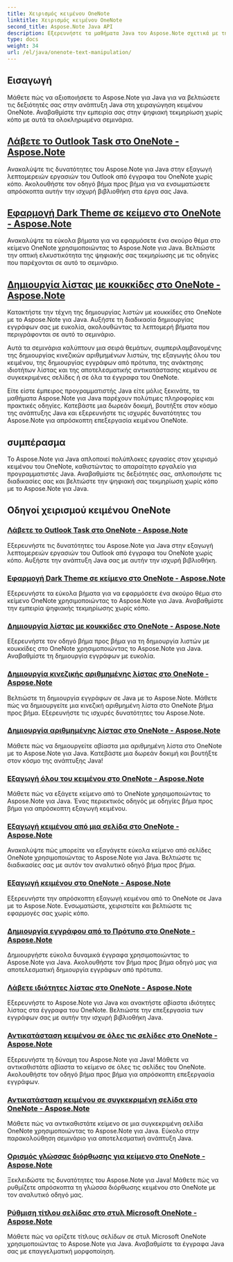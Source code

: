 ```yaml
---
title: Χειρισμός κειμένου OneNote
linktitle: Χειρισμός κειμένου OneNote
second_title: Aspose.Note Java API
description: Εξερευνήστε τα μαθήματα Java του Aspose.Note σχετικά με τη χειραγώγηση κειμένου του OneNote. Εξερευνήστε αποτελεσματικές μεθόδους για εργασίες όπως εξαγωγή κειμένου, εφαρμογή θεμάτων, δημιουργία λιστών και άλλα.
type: docs
weight: 34
url: /el/java/onenote-text-manipulation/
---
```


## Εισαγωγή

Μάθετε πώς να αξιοποιήσετε το Aspose.Note για Java για να βελτιώσετε τις δεξιότητές σας στην ανάπτυξη Java στη χειραγώγηση κειμένου OneNote. Αναβαθμίστε την εμπειρία σας στην ψηφιακή τεκμηρίωση χωρίς κόπο με αυτά τα ολοκληρωμένα σεμινάρια.

##  [Λάβετε το Outlook Task στο OneNote - Aspose.Note](./get-outlook-task/)
Ανακαλύψτε τις δυνατότητες του Aspose.Note για Java στην εξαγωγή λεπτομερειών εργασιών του Outlook από έγγραφα του OneNote χωρίς κόπο. Ακολουθήστε τον οδηγό βήμα προς βήμα για να ενσωματώσετε απρόσκοπτα αυτήν την ισχυρή βιβλιοθήκη στα έργα σας Java.

## [Εφαρμογή Dark Theme σε κείμενο στο OneNote - Aspose.Note](./apply-dark-theme/)
Ανακαλύψτε τα εύκολα βήματα για να εφαρμόσετε ένα σκούρο θέμα στο κείμενο OneNote χρησιμοποιώντας το Aspose.Note για Java. Βελτιώστε την οπτική ελκυστικότητα της ψηφιακής σας τεκμηρίωσης με τις οδηγίες που παρέχονται σε αυτό το σεμινάριο.

## [Δημιουργία λίστας με κουκκίδες στο OneNote - Aspose.Note](./create-bulleted-list/)
Κατακτήστε την τέχνη της δημιουργίας λιστών με κουκκίδες στο OneNote με το Aspose.Note για Java. Αυξήστε τη διαδικασία δημιουργίας εγγράφων σας με ευκολία, ακολουθώντας τα λεπτομερή βήματα που περιγράφονται σε αυτό το σεμινάριο.

Αυτά τα σεμινάρια καλύπτουν μια σειρά θεμάτων, συμπεριλαμβανομένης της δημιουργίας κινεζικών αριθμημένων λιστών, της εξαγωγής όλου του κειμένου, της δημιουργίας εγγράφων από πρότυπα, της ανάκτησης ιδιοτήτων λίστας και της αποτελεσματικής αντικατάστασης κειμένου σε συγκεκριμένες σελίδες ή σε όλα τα έγγραφα του OneNote.

Είτε είστε έμπειρος προγραμματιστής Java είτε μόλις ξεκινάτε, τα μαθήματα Aspose.Note για Java παρέχουν πολύτιμες πληροφορίες και πρακτικές οδηγίες. Κατεβάστε μια δωρεάν δοκιμή, βουτήξτε στον κόσμο της ανάπτυξης Java και εξερευνήστε τις ισχυρές δυνατότητες του Aspose.Note για απρόσκοπτη επεξεργασία κειμένου OneNote.

## συμπέρασμα
Το Aspose.Note για Java απλοποιεί πολύπλοκες εργασίες στον χειρισμό κειμένου του OneNote, καθιστώντας το απαραίτητο εργαλείο για προγραμματιστές Java. Αναβαθμίστε τις δεξιότητές σας, απλοποιήστε τις διαδικασίες σας και βελτιώστε την ψηφιακή σας τεκμηρίωση χωρίς κόπο με το Aspose.Note για Java.
## Οδηγοί χειρισμού κειμένου OneNote
### [Λάβετε το Outlook Task στο OneNote - Aspose.Note](./get-outlook-task/)
Εξερευνήστε τις δυνατότητες του Aspose.Note για Java στην εξαγωγή λεπτομερειών εργασιών του Outlook από έγγραφα του OneNote χωρίς κόπο. Αυξήστε την ανάπτυξη Java σας με αυτήν την ισχυρή βιβλιοθήκη.
### [Εφαρμογή Dark Theme σε κείμενο στο OneNote - Aspose.Note](./apply-dark-theme/)
Εξερευνήστε τα εύκολα βήματα για να εφαρμόσετε ένα σκούρο θέμα στο κείμενο OneNote χρησιμοποιώντας το Aspose.Note για Java. Αναβαθμίστε την εμπειρία ψηφιακής τεκμηρίωσης χωρίς κόπο.
### [Δημιουργία λίστας με κουκκίδες στο OneNote - Aspose.Note](./create-bulleted-list/)
Εξερευνήστε τον οδηγό βήμα προς βήμα για τη δημιουργία λιστών με κουκκίδες στο OneNote χρησιμοποιώντας το Aspose.Note για Java. Αναβαθμίστε τη δημιουργία εγγράφων με ευκολία.
### [Δημιουργία κινεζικής αριθμημένης λίστας στο OneNote - Aspose.Note](./create-chinese-numbered-list/)
Βελτιώστε τη δημιουργία εγγράφων σε Java με το Aspose.Note. Μάθετε πώς να δημιουργείτε μια κινεζική αριθμημένη λίστα στο OneNote βήμα προς βήμα. Εξερευνήστε τις ισχυρές δυνατότητες του Aspose.Note.
### [Δημιουργία αριθμημένης λίστας στο OneNote - Aspose.Note](./create-numbered-list/)
Μάθετε πώς να δημιουργείτε αβίαστα μια αριθμημένη λίστα στο OneNote με το Aspose.Note για Java. Κατεβάστε μια δωρεάν δοκιμή και βουτήξτε στον κόσμο της ανάπτυξης Java!
### [Εξαγωγή όλου του κειμένου στο OneNote - Aspose.Note](./extract-all-text/)
Μάθετε πώς να εξάγετε κείμενο από το OneNote χρησιμοποιώντας το Aspose.Note για Java. Ένας περιεκτικός οδηγός με οδηγίες βήμα προς βήμα για απρόσκοπτη εξαγωγή κειμένου.
### [Εξαγωγή κειμένου από μια σελίδα στο OneNote - Aspose.Note](./extract-text-from-a-page/)
Ανακαλύψτε πώς μπορείτε να εξαγάγετε εύκολα κείμενο από σελίδες OneNote χρησιμοποιώντας το Aspose.Note για Java. Βελτιώστε τις διαδικασίες σας με αυτόν τον αναλυτικό οδηγό βήμα προς βήμα.
### [Εξαγωγή κειμένου στο OneNote - Aspose.Note](./extract-text/)
Εξερευνήστε την απρόσκοπτη εξαγωγή κειμένου από το OneNote σε Java με το Aspose.Note. Ενσωματώστε, χειριστείτε και βελτιώστε τις εφαρμογές σας χωρίς κόπο.
### [Δημιουργία εγγράφου από το Πρότυπο στο OneNote - Aspose.Note](./generate-document-from-template/)
Δημιουργήστε εύκολα δυναμικά έγγραφα χρησιμοποιώντας το Aspose.Note για Java. Ακολουθήστε τον βήμα προς βήμα οδηγό μας για αποτελεσματική δημιουργία εγγράφων από πρότυπα.
### [Λάβετε ιδιότητες λίστας στο OneNote - Aspose.Note](./get-list-properties/)
Εξερευνήστε το Aspose.Note για Java και ανακτήστε αβίαστα ιδιότητες λίστας στα έγγραφα του OneNote. Βελτιώστε την επεξεργασία των εγγράφων σας με αυτήν την ισχυρή βιβλιοθήκη Java.
### [Αντικατάσταση κειμένου σε όλες τις σελίδες στο OneNote - Aspose.Note](./replace-text-on-all-pages/)
Εξερευνήστε τη δύναμη του Aspose.Note για Java! Μάθετε να αντικαθιστάτε αβίαστα το κείμενο σε όλες τις σελίδες του OneNote. Ακολουθήστε τον οδηγό βήμα προς βήμα για απρόσκοπτη επεξεργασία εγγράφων.
### [Αντικατάσταση κειμένου σε συγκεκριμένη σελίδα στο OneNote - Aspose.Note](./replace-text-on-particular-page/)
Μάθετε πώς να αντικαθιστάτε κείμενο σε μια συγκεκριμένη σελίδα OneNote χρησιμοποιώντας το Aspose.Note για Java. Εύκολο στην παρακολούθηση σεμινάριο για αποτελεσματική ανάπτυξη Java.
### [Ορισμός γλώσσας διόρθωσης για κείμενο στο OneNote - Aspose.Note](./set-proofing-language-for-text/)
Ξεκλειδώστε τις δυνατότητες του Aspose.Note για Java! Μάθετε πώς να ρυθμίζετε απρόσκοπτα τη γλώσσα διόρθωσης κειμένου στο OneNote με τον αναλυτικό οδηγό μας.
### [Ρύθμιση τίτλου σελίδας στο στυλ Microsoft OneNote - Aspose.Note](./setting-page-title-in-microsoft-onenote-style/)
Μάθετε πώς να ορίζετε τίτλους σελίδων σε στυλ Microsoft OneNote χρησιμοποιώντας το Aspose.Note για Java. Αναβαθμίστε τα έγγραφα Java σας με επαγγελματική μορφοποίηση.